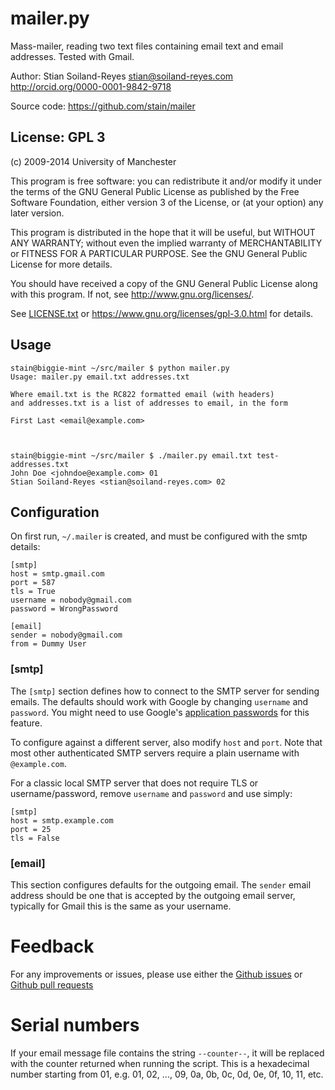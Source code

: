 # mailer.py

Mass-mailer, reading two text files containing email text and
email addresses. Tested with Gmail.

Author: Stian Soiland-Reyes <stian@soiland-reyes.com>
http://orcid.org/0000-0001-9842-9718

Source code: https://github.com/stain/mailer

## License: GPL 3

(c) 2009-2014 University of Manchester

  This program is free software: you can redistribute it and/or modify
  it under the terms of the GNU General Public License as published by
  the Free Software Foundation, either version 3 of the License, or
  (at your option) any later version.

  This program is distributed in the hope that it will be useful,
  but WITHOUT ANY WARRANTY; without even the implied warranty of
  MERCHANTABILITY or FITNESS FOR A PARTICULAR PURPOSE.  See the
  GNU General Public License for more details.

  You should have received a copy of the GNU General Public License
  along with this program.  If not, see <http://www.gnu.org/licenses/>.

See [LICENSE.txt](LICENSE.txt) or https://www.gnu.org/licenses/gpl-3.0.html for details.



## Usage

    stain@biggie-mint ~/src/mailer $ python mailer.py 
    Usage: mailer.py email.txt addresses.txt

    Where email.txt is the RC822 formatted email (with headers)
    and addresses.txt is a list of addresses to email, in the form

    First Last <email@example.com>



    stain@biggie-mint ~/src/mailer $ ./mailer.py email.txt test-addresses.txt 
    John Doe <johndoe@example.com> 01
    Stian Soiland-Reyes <stian@soiland-reyes.com> 02



## Configuration

On first run, `~/.mailer` is created, and must be configured with the 
smtp details:

    [smtp]
    host = smtp.gmail.com
    port = 587
    tls = True
    username = nobody@gmail.com
    password = WrongPassword

    [email]
    sender = nobody@gmail.com
    from = Dummy User


### [smtp]

The `[smtp]` section defines how to connect to the SMTP server for sending emails. The 
defaults should work with Google by changing `username` and `password`. You might need to use
Google's [application passwords](https://security.google.com/settings/security/apppasswords)
for this feature.


To configure against a different server, also modify `host` and `port`. Note that 
most other authenticated SMTP servers require a plain username with
`@example.com`.

For a classic local SMTP server that does not require TLS or username/password, remove
`username` and `password` and use simply:

    [smtp]
    host = smtp.example.com
    port = 25
    tls = False

### [email]

This section configures defaults for the outgoing email. The `sender` email
address should be one that is accepted by the outgoing email server, typically
for Gmail this is the same as your username.

# Feedback

For any improvements or issues, please use either the 
[Github issues](https://github.com/stain/mailer/issues)
or [Github pull requests](https://github.com/stain/mailer/pulls)

# Serial numbers

If your email message file contains the string ``--counter--``, it will be
replaced with the counter returned when running the script. This is a
hexadecimal number starting from 01, e.g. 01, 02, ...,
09, 0a, 0b, 0c, 0d, 0e, 0f, 10, 11, etc.

